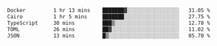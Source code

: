 <!--START_SECTION:waka-->

```txt
Docker         1 hr 13 mins    ███████▓░░░░░░░░░░░░░░░░░   31.05 %
Cairo          1 hr 5 mins     ███████░░░░░░░░░░░░░░░░░░   27.75 %
TypeScript     30 mins         ███▒░░░░░░░░░░░░░░░░░░░░░   12.78 %
TOML           26 mins         ██▓░░░░░░░░░░░░░░░░░░░░░░   11.02 %
JSON           13 mins         █▒░░░░░░░░░░░░░░░░░░░░░░░   05.70 %
```

<!--END_SECTION:waka-->